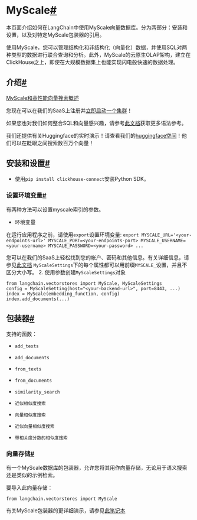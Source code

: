 

MyScale[#](#myscale "本标题的永久链接")
===============================

本页面介绍如何在LangChain中使用MyScale向量数据库。分为两部分：安装和设置，以及对特定MyScale包装器的引用。

使用MyScale，您可以管理结构化和非结构化（向量化）数据，并使用SQL对两种类型的数据进行联合查询和分析。此外，MyScale的云原生OLAP架构，建立在ClickHouse之上，即使在大规模数据集上也能实现闪电般快速的数据处理。

介绍[#](#introduction "本标题的永久链接")
-------------------------------

[MyScale和高性能向量搜索概述](https://docs.myscale.com/zh/overview/)

您现在可以在我们的SaaS上注册并[立即启动一个集群](https://docs.myscale.com/zh/quickstart/)！

如果您也对我们如何整合SQL和向量感兴趣，请参考[此文档](https://docs.myscale.com/zh/vector-reference/)获取更多语法参考。

我们还提供有关Huggingface的实时演示！请查看我们的[huggingface空间](https://huggingface.co/myscale)！他们可以在眨眼之间搜索数百万个向量！

安装和设置[#](#installation-and-setup "此标题的永久链接")
--------------------------------------------

* 使用`pip install clickhouse-connect`安装Python SDK。

### 设置环境变量[#](#setting-up-envrionments "此标题的永久链接")

有两种方法可以设置myscale索引的参数。

- 环境变量

在运行应用程序之前，请使用`export`设置环境变量:
`export MYSCALE_URL='<your-endpoints-url>' MYSCALE_PORT=<your-endpoints-port> MYSCALE_USERNAME=<your-username> MYSCALE_PASSWORD=<your-password> ...`

您可以在我们的SaaS上轻松找到您的帐户、密码和其他信息。有关详细信息，请参见[此文档](https://docs.myscale.com/en/cluster-management/)
`MyScaleSettings`下的每个属性都可以用前缀`MYSCALE_`设置，并且不区分大小写。
2. 使用参数创建`MyScaleSettings`对象

```
from langchain.vectorstores import MyScale, MyScaleSettings
config = MyScaleSetting(host="<your-backend-url>", port=8443, ...)
index = MyScale(embedding_function, config)
index.add_documents(...)

```

包装器[#](#wrappers "本标题的永久链接")
----------------------------

支持的函数：

* `add_texts`

* `add_documents`

* `from_texts`

* `from_documents`

* `similarity_search`

* `近似相似度搜索`

* `向量相似度搜索`

* `近似向量相似度搜索`

* `带相关度分数的相似度搜索`

### 向量存储[#](#vectorstore "Permalink to this headline")

有一个MyScale数据库的包装器，允许您将其用作向量存储，无论用于语义搜索还是类似的示例检索。

要导入此向量存储：

```
from langchain.vectorstores import MyScale

```

有关MyScale包装器的更详细演示，请参见[此笔记本](../modules/indexes/vectorstores/examples/myscale)

